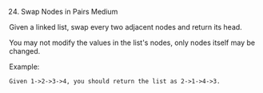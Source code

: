 24. Swap Nodes in Pairs
Medium

Given a linked list, swap every two adjacent nodes and return its head.

You may not modify the values in the list's nodes, only nodes itself may be changed. 

Example:

```Given 1->2->3->4, you should return the list as 2->1->4->3.```